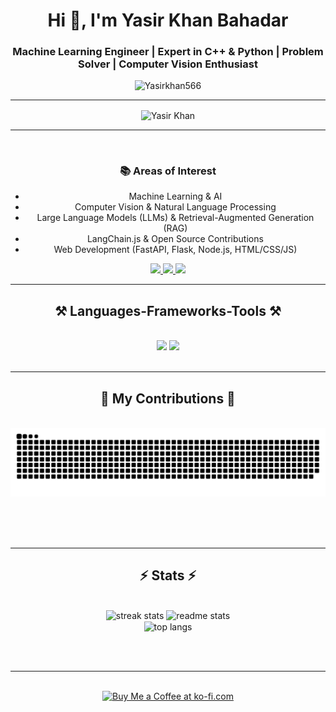 <h1 align="center">Hi 👋, I'm Yasir Khan Bahadar</h1>
<h3 align="center">Machine Learning Engineer | Expert in C++ & Python | Problem Solver | Computer Vision Enthusiast</h3>

<p align="center">
  <img src="https://komarev.com/ghpvc/?username=Yasirkhan566&label=Profile%20views&color=0e75b6&style=flat" alt="Yasirkhan566" />
</p>

---

<p align="center">
  <img align="center" src="https://readme-typing-svg.demolab.com?font=Fira+Code&weight=500&size=23&pause=1000&color=F70000&center=true&vCenter=true&width=600&lines=Welcome+to+my+GitHub+Profile!;Machine+Learning+Engineer;Problem+Solver+%7C+Open+Source+Contributor;" alt="Yasir Khan" />
</p>

---
<br/>

<h3 align="center">📚 Areas of Interest</h3>

<ul align="center">
  <li>Machine Learning & AI</li>
  <li>Computer Vision & Natural Language Processing</li>
  <li>Large Language Models (LLMs) & Retrieval-Augmented Generation (RAG)</li>
  <li>LangChain.js & Open Source Contributions</li>
  <li>Web Development (FastAPI, Flask, Node.js, HTML/CSS/JS)</li>
</ul>

 
<div align="center"> 
  <a href="mailto:pedro.sales.muniz@gmail.com">
    <img src="https://img.shields.io/badge/Gmail-333333?style=for-the-badge&logo=gmail&logoColor=red" />
  </a>
  <a href="https://linkedin.com/in/pedro-sales-muniz" target="_blank">
    <img src="https://img.shields.io/badge/LinkedIn-0077B5?style=for-the-badge&logo=linkedin&logoColor=white" target="_blank" />
  </a>
  <a href="https://salesp07.github.io" target="_blank">
     <img src="https://img.shields.io/badge/Portfolio-FF5722?style=for-the-badge&logo=todoist&logoColor=white" target="_blank" /> <!-- sqlite, safari, google-chrome are other good icon options -->
  </a>
</div>

 <hr/>
 
<h2 align="center">⚒️ Languages-Frameworks-Tools ⚒️</h2>
<br/>
<div align="center">
    <img src="https://skillicons.dev/icons?i=react,bootstrap,mui,html,css,vscode,github,figma,tailwind,git,r" />
    <img src="https://skillicons.dev/icons?i=nodejs,python,javascript,typescript,express,firebase,mongodb,c,java,nextjs,mysql,flask" /><br>
</div>

<br/>
<hr/>

<div align="center">
  <h2>🐍 My Contributions 🐍</h2>
  <br>
  <img alt="snake eating my contributions" src="https://raw.githubusercontent.com/salesp07/salesp07/output/github-contribution-grid-snake.svg" />
  
  <br/><br/><br/>
</div>

<hr/>

<h2 align="center">⚡ Stats ⚡</h2>
<br>
<div align=center>
  <img width=390 src="https://github-readme-streak-stats-salesp07.vercel.app/?user=salesp07&count_private=true&theme=react&border_radius=10" alt="streak stats"/>
  <img width=390 src="https://github-readme-stats-salesp07.vercel.app/api?username=salesp07&count_private=true&show_icons=true&theme=react&rank_icon=github&border_radius=10" alt="readme stats" />
  <br/>
  <img width=325 align="center" src="https://github-readme-stats-salesp07.vercel.app/api/top-langs/?username=salesp07&hide=HTML&langs_count=8&layout=compact&theme=react&border_radius=10&size_weight=0.5&count_weight=0.5&exclude_repo=github-readme-stats" alt="top langs" />
</div>

<br/><br/>

<hr/>

<br/>

<div align="center">
<a href='https://ko-fi.com/V7V4RAK9C' target='_blank'><img height='64' style='border:0px;height:64px;' src='https://storage.ko-fi.com/cdn/kofi1.png?v=3' border='0' alt='Buy Me a Coffee at ko-fi.com' /></a>
</div>

<br/>

